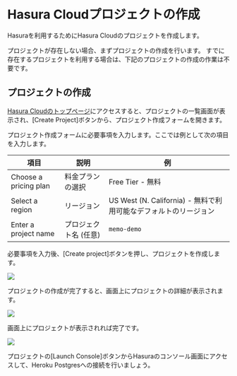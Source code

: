 # Hasura Cloudプロジェクトの作成

Hasuraを利用するためにHasura Cloudのプロジェクトを作成します。

プロジェクトが存在しない場合、まずプロジェクトの作成を行います。
すでに存在するプロジェクトを利用する場合は、下記のプロジェクトの作成の作業は不要です。

## プロジェクトの作成

[Hasura Cloudのトップページ](https://cloud.hasura.io/)にアクセスすると、プロジェクトの一覧画面が表示され、[Create Project]ボタンから、プロジェクト作成フォームを開きます。

プロジェクト作成フォームに必要事項を入力します。ここでは例として次の項目を入力します。

| 項目                  | 説明                  | 例                                                               |
| --------------------- | --------------------- | ---------------------------------------------------------------- |
| Choose a pricing plan | 料金プランの選択      | Free Tier - 無料                                                 |
| Select a region       | リージョン            | US West (N. California) - 無料で利用可能なデフォルトのリージョン |
| Enter a project name  | プロジェクト名 (任意) | `memo-demo`                                                      |

必要事項を入力後、[Create project]ボタンを押し、プロジェクトを作成します。

![](https://lh3.googleusercontent.com/S5JmjK-PKTK1BW7Q0CXxQWfLpy4T8j96n3QqKy9p88fsLXPDX056uR3bC4MlhBJcSUjcSWNoJrc9mkXq3PG4S-Aax55awJrP65MSx6_dpavy0tNEsAE4YGu3X0IImUjYdE_7QesTHA=w1280)

プロジェクトの作成が完了すると、画面上にプロジェクトの詳細が表示されます。

![](https://lh3.googleusercontent.com/OHk3SnMo5zFoulppRwCkAahq6wr4JImN88XgSlkHYeZFhPTd1pHQp4CUXmDDRTAdmsk9kNCJLLzZ0x_yCH1kcnLQ9Zbkq2lm5KIJblFDBU56nJ3sSdposGBFVyUwrEMBXgNmox297A=w1280)

画面上にプロジェクトが表示されれば完了です。

![](https://lh3.googleusercontent.com/LL6dz4np-O19_runPMbCD5-d3kYc1_QUcc1bJif4Yx7dNr16SY4k6037kV82aqg1FrcYff3QGOFTqzyh9ReYyp-j43EtGJercr7dKxdBxcd1nDzPm9bbWFgJOYjhwNDUsGRWNV2d2g=w1280)

プロジェクトの[Launch Console]ボタンからHasuraのコンソール画面にアクセスして、Heroku Postgresへの接続を行いましょう。
